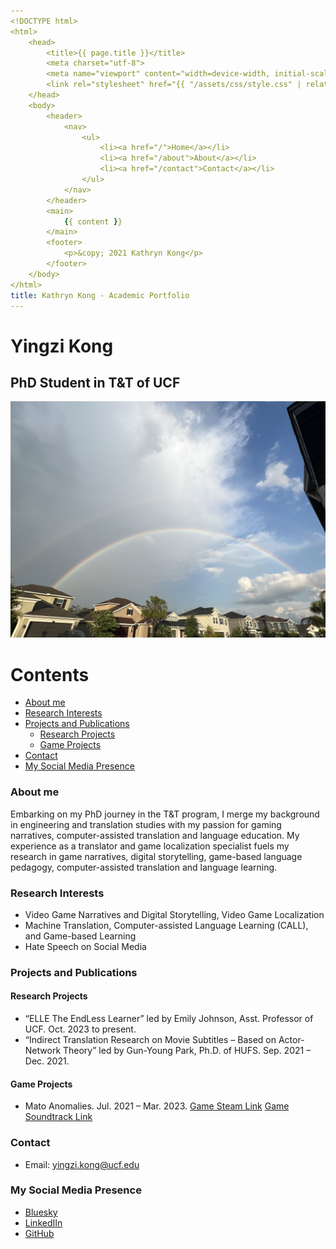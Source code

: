 ```yaml
---
<!DOCTYPE html>
<html>
    <head>
        <title>{{ page.title }}</title>
        <meta charset="utf-8">
        <meta name="viewport" content="width=device-width, initial-scale=1">
        <link rel="stylesheet" href="{{ "/assets/css/style.css" | relative_url }}">
    </head>
    <body>
        <header>
            <nav>
                <ul>
                    <li><a href="/">Home</a></li>
                    <li><a href="/about">About</a></li>
                    <li><a href="/contact">Contact</a></li>
                </ul>
            </nav>
        </header>
        <main>
            {{ content }}
        </main>
        <footer>
            <p>&copy; 2021 Kathryn Kong</p>
        </footer>
    </body>
</html>
title: Kathryn Kong - Academic Portfolio
---
```

<!-- omit in toc -->
# Yingzi Kong
<!-- omit in toc -->
## PhD Student in T&T of UCF

![Featured Image](/assets/scenary.JPG)

<!-- omit in toc -->
# Contents
- [About me](#about-me)
- [Research Interests](#research-interests)
- [Projects and Publications](#projects-and-publications)
  - [Research Projects](#research-projects)
  - [Game Projects](#game-projects)
- [Contact](#contact)
- [My Social Media Presence](#my-social-media-presence)

### About me

Embarking on my PhD journey in the T&T program, I merge my background in engineering and translation studies with my passion for gaming narratives, computer-assisted translation and language education. My experience as a translator and game localization specialist fuels my research in game narratives, digital storytelling, game-based language pedagogy, computer-assisted translation and language learning.

### Research Interests

- Video Game Narratives and Digital Storytelling, Video Game Localization
- Machine Translation, Computer-assisted Language Learning (CALL), and Game-based Learning
- Hate Speech on Social Media

### Projects and Publications

#### Research Projects

- “ELLE The EndLess Learner” led by Emily Johnson, Asst. Professor of UCF. Oct. 2023 to present.
- “Indirect Translation Research on Movie Subtitles – Based on Actor-Network Theory” led by Gun-Young Park, Ph.D. of HUFS. Sep. 2021 – Dec. 2021.

#### Game Projects
- Mato Anomalies. Jul. 2021 – Mar. 2023. 
  [Game Steam Link](https://store.steampowered.com/app/2024390/Mato_Anomalies/)
  [Game Soundtrack Link](https://www.youtube.com/watch?v=ckAyVrzFkww) 
  
### Contact

- Email: yingzi.kong@ucf.edu

### My Social Media Presence

- [Bluesky](https://bsky.app/profile/yingzi.bsky.social)
- [LinkedIIn](https://www.linkedin.com/in/kathryn-kong-531537159/)
- [GitHub](https://github.com/kathrynkong)
